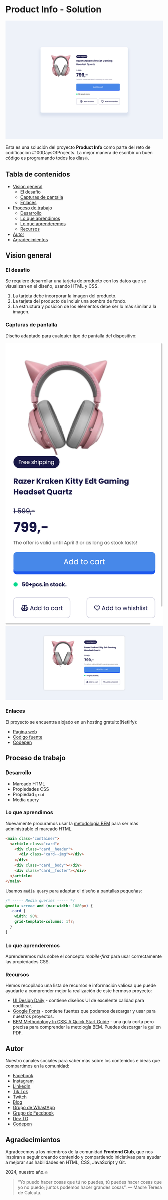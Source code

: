 # Product Info - Solution

![](./images/design.png)

Esta es una solución del proyecto **Product Info** como parte del reto de codificación #100DaysOfProjects. La mejor manera de escribir un buen código es programando todos los días🔥.

## Tabla de contenidos

- [Vision general](#vision-general)
  - [El desafio](#el-desafio)
  - [Capturas de pantalla](#capturas-de-pantalla)
  - [Enlaces](#enlaces)
- [Proceso de trabajo](#proceso-de-trabajo)
  - [Desarrollo](#desarrollo)
  - [Lo que aprendimos](#lo-que-aprendimos)
  - [Lo que aprenderemos](#lo-que-aprenderemos)
  - [Recursos](#recursos)
- [Autor](#autor)
- [Agradecimientos](#agradecimientos)

## Vision general

### El desafio

Se requiere desarrollar una tarjeta de producto con los datos que se visualizan en el diseño, usando HTML y CSS.

1. La tarjeta debe incorporar la imagen del producto.
2. La tarjeta del producto de incluir una sombra de fondo.
3. La estructura y posición de los elementos debe ser lo más similar a la imagen.

### Capturas de pantalla

Diseño adaptado para cualquier tipo de pantalla del dispositivo:

![](./images/mobile.png)
![](./images/desktop.png)

### Enlaces

El proyecto se encuentra alojado en un hosting gratuito(Netlify):

- [Pagina web]()
- [Codigo fuente]()
- [Codepen](https://codepen.io/frontend-club/pen/OJqRxVp)

## Proceso de trabajo

### Desarrollo

- Marcado HTML
- Propiedades CSS
- Propiedad `grid`
- Media query

### Lo que aprendimos

Nuevamente procuramos usar la [metodologia BEM](https://getbem.com/introduction/) para ser más administrable el marcado HTML.

```html
<main class="container">
  <article class="card">
    <div class="card__header">
      <div class="card--img"></div>
    </div>
    <div class="card__body"></div>
    <div class="card__footer"></div>
  </article>
</main>
```

Usamos `media query` para adaptar el diseño a pantallas pequeñas:

```css
/* ----- Media queries ----- */
@media screen and (max-width: 1080px) {
  .card {
    width: 90%;
    grid-template-columns: 1fr;
  }
}
```

### Lo que aprenderemos

Aprenderemos más sobre el concepto _mobile-first_ para usar correctamente las propiedades CSS.

### Recursos

Hemos recopilado una lista de recursos e información valiosa que puede ayudarte a comprender mejor la realización de este hermoso proyecto:

- [UI Design Daily](https://www.uidesigndaily.com/) - contiene diseños UI de excelente calidad para codificar.
- [Google Fonts](https://fonts.google.com/) - contiene fuentes que podemos descargar y usar para nuestros proyectos.
- [BEM Methodology In CSS: A Quick Start Guide](https://scalablecss.com/bem-quickstart-guide/) - una guía corta pero precisa para comprender la metología BEM. Puedes descargar la guí en PDF.

## Autor

Nuestro canales sociales para saber más sobre los contenidos e ideas que compartimos en la comunidad:

- [Facebook](https://www.facebook.com/frontendclubfb)
- [Instagram](https://www.instagram.com/frontendclubig/)
- [LinkedIn](https://www.linkedin.com/in/frontendclub/)
- [Tik Tok](https://www.tiktok.com/@frontendclub)
- [Twitch](https://www.twitch.tv/frontendclub)
- [Blog](https://frontend-club.bullet.site/)
- [Grupo de WhastApp](https://chat.whatsapp.com/EJR1TBWu1Pc6Gz33i2mASa)
- [Grupo de Facebook](https://www.facebook.com/groups/100daysofprojects)
- [Dev TO](https://dev.to/frontendclub)
- [Codepen](https://codepen.io/frontend-club)

## Agradecimientos

Agradecemos a los miembros de la comunidad **Frontend Club**, que nos inspiran a seguir creando contenido y compartiendo iniciativas para ayudar a mejorar sus habilidades en HTML, CSS, JavaScript y Git.

2024, nuestro año.🔥

> “Yo puedo hacer cosas que tú no puedes, tú puedes hacer cosas que yo no puedo; juntos podemos hacer grandes cosas”. — Madre Teresa de Calcuta.
